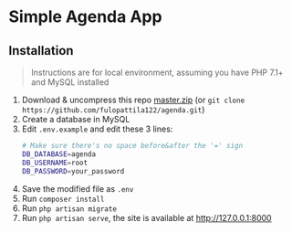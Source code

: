 # Simple Agenda App

## Installation

> Instructions are for local environment, assuming you have PHP 7.1+ and MySQL installed

1. Download & uncompress this repo [master.zip]() (or `git clone https://github.com/fulopattila122/agenda.git`)
2. Create a database in MySQL
3. Edit `.env.example` and edit these 3 lines:
    ```bash
    # Make sure there's no space before&after the '=' sign
    DB_DATABASE=agenda
    DB_USERNAME=root
    DB_PASSWORD=your_password
    ```
4. Save the modified file as `.env`
5. Run `composer install`
6. Run `php artisan migrate`
7. Run `php artisan serve`, the site is available at http://127.0.0.1:8000
